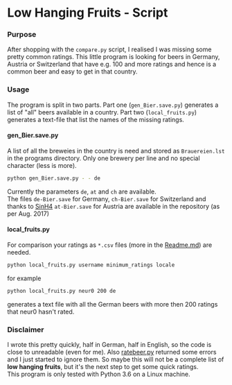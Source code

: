 # Low Hanging Fruits - Script

### Purpose
After shopping with the `compare.py` script, I realised I was missing some pretty common ratings. This little
program is looking for beers in Germany, Austria or Switzerland that have e.g. 100 and more ratings and hence is a
common beer and easy to get in that country.

### Usage
The program is split in two parts. Part one (`gen_Bier.save.py`) generates a list of "all" beers available in
a country. Part two (`local_fruits.py`) generates a text-file that list the names of the missing ratings.

#### gen_Bier.save.py
A list of all the breweies in the country is need and stored as `Brauereien.lst` in the programs directory. Only
one brewery per line and no special character (less is more).
```sh
python gen_Bier.save.py - - de
```
Currently the parameters `de`, `at` and `ch` are available.<br>
The files `de-Bier.save` for Germany, `ch-Bier.save` for Switzerland and thanks to
[SinH4](https://www.ratebeer.com/user/324362/) `at-Bier.save` for Austria are available in the repository
(as per Aug. 2017)

#### local_fruits.py
For comparison your ratings as `*.csv` files (more in the 
[Readme.md](https://github.com/neur0nic/Ratebeer-Shopping-Helper/blob/master/Readme.md)) are needed.
```sh
python local_fruits.py username minimum_ratings locale
``` 
for example
```sh
python local_fruits.py neur0 200 de
``` 
generates a text file with all the German beers with more then 200 ratings that neur0 hasn't rated.

### Disclaimer
I wrote this pretty quickly, half in German, half in English, so the code is close to unreadable (even for me). Also
[ratebeer.py](https://github.com/alilja/ratebeer) returned some errors and I just started to ignore them. So maybe this
will not be a complete list of <b>low hanging fruits</b>, but it's the next step to get some quick ratings.<br>
This program is only tested with Python 3.6 on a Linux machine.

